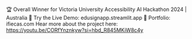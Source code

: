 🏆 Overall Winner for Victoria University Accessibility AI Hackathon 2024 | Australia
🚀 Try the Live Demo: edusignapp.streamlit.app
🔗 Portfolio: ifiecas.com
Hear more about the project here: https://youtu.be/CORfYnznkyw?si=hbd_R845MKiW8c4y
